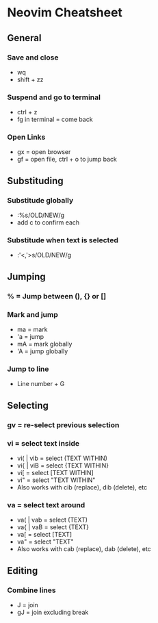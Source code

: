 # Neovim Cheatsheet

## General

### Save and close
- wq
- shift + zz

### Suspend and go to terminal
- ctrl + z
- fg in terminal = come back

### Open Links
- gx = open browser
- gf = open file, ctrl + o to jump back

## Substituding 

### Substitude globally
- :%s/OLD/NEW/g
- add c to confirm each

### Substitude when text is selected
- :'<,'>s/OLD/NEW/g

## Jumping

### % = Jump between (), {} or []

### Mark and jump
- ma = mark
- 'a = jump
- mA = mark globally
- 'A = jump globally

### Jump to line
- Line number + G

## Selecting

### gv = re-select previous selection

### vi = select text inside
- vi( | vib = select (TEXT WITHIN)
- vi{ | viB = select {TEXT WITHIN}
- vi[ = select [TEXT WITHIN]
- vi" = select "TEXT WITHIN"
- Also works with cib (replace), dib (delete), etc

### va = select text around
- va( | vab = select (TEXT)
- va{ | vaB = select {TEXT}
- va[ = select [TEXT]
- va" = select "TEXT"
- Also works with cab (replace), dab (delete), etc

## Editing

### Combine lines
- J = join
- gJ = join excluding break

